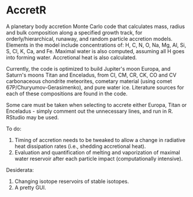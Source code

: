 # AccretR
A planetary body accretion Monte Carlo code that calculates mass, radius and bulk composition along a specified growth track, for orderly/hierarchical, runaway, and random particle accretion models. Elements in the model include concentrations of: H, C, N, O, Na, Mg, Al, Si, S, Cl, K, Ca, and Fe. Maximal water is also computed, assuming all H goes into forming water. Accretional heat is also calculated.

Currently, the code is optimized to build Jupiter's moon Europa, and Saturn's moons Titan and Enceladus, from CI, CM, CR, CK, CO and CV carbonaceous chondrite meteorites, cometary material (using comet 67P/Churyumov-Gerasimenko), and pure water ice. Literature sources for each of these compositions are found in the code.

Some care must be taken when selecting to accrete either Europa, Titan or Enceladus - simply comment out the unnecessary lines, and run in R. RStudio may be used.

To do: 
1) Timing of accretion needs to be tweaked to allow a change in radiative heat dissipation rates (i.e., shedding accretional heat).
2) Evaluation and quantification of melting and vaporization of maximal water reservoir after each particle impact (computationally intensive).

Desiderata:
1) Changing isotope reservoirs of stable isotopes.
2) A pretty GUI.
